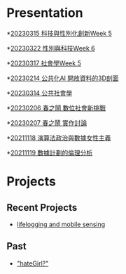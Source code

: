 # Presentation
*[20230315 科技與性別化創新Week 5]()

*[20230322 性別與科技Week 6]()

*[20230317 社會學Week 5]()

*[20230214 公共化AI 開放資料的3D剖面]()

*[20230314 公共社會學](https://docs.google.com/presentation/d/e/2PACX-1vTybSpikWUe9n3sGv09JpHRBjFWAgsB2IwFvUjsSsHXN_lxm8zCtP381-LrEg3XAzYiqYAojyJM87WJ/pub?start=false&loop=false&delayms=3000)

*[20230206 春之鬧 數位社會新挑戰]()

*[20230207 春之鬧 實作討論]()


*[20211118 演算法政治與數據女性主義]()

*[20211119 數據計劃的倫理分析]()


# Projects

## Recent Projects
* [lifelogging and mobile sensing]()

## Past
* ["hateGirl?"]()


